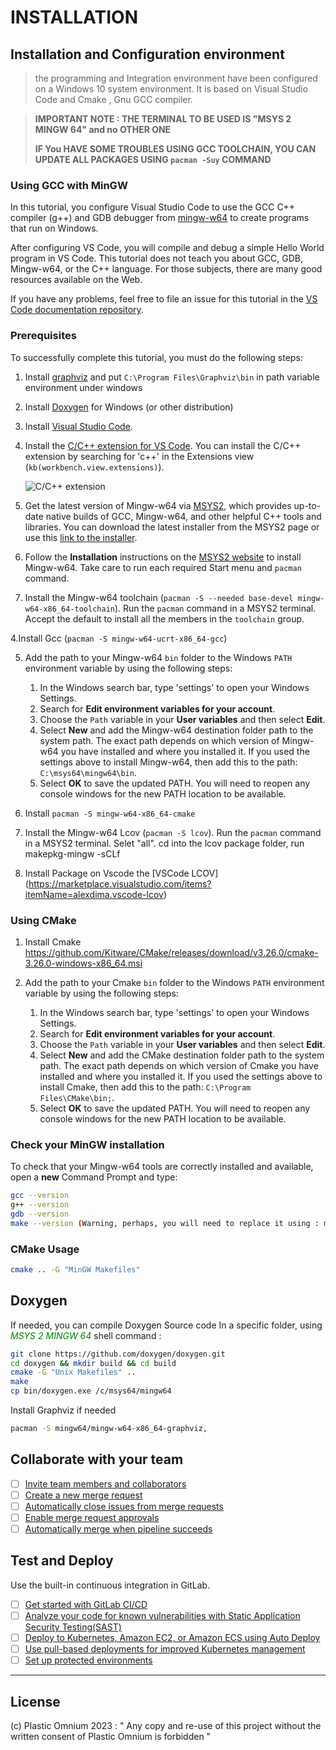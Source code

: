 # INSTALLATION

## Installation and Configuration environment 
> the programming and Integration environment have been configured on a Windows 10 system environment.
> It is based on Visual Studio Code and Cmake , Gnu GCC compiler.

> **IMPORTANT NOTE : THE TERMINAL TO BE USED IS "MSYS 2 MINGW 64" and no OTHER ONE**
> 
> **IF You HAVE SOME TROUBLES USING GCC TOOLCHAIN, YOU CAN UPDATE ALL PACKAGES USING `pacman -Suy` COMMAND**

### Using GCC with MinGW

In this tutorial, you configure Visual Studio Code to use the GCC C++ compiler (g++) and GDB debugger from [mingw-w64](http://mingw-w64.org) to create programs that run on Windows.

After configuring VS Code, you will compile and debug a simple Hello World program in VS Code. This tutorial does not teach you about GCC, GDB, Mingw-w64, or the C++ language. For those subjects, there are many good resources available on the Web.

If you have any problems, feel free to file an issue for this tutorial in the [VS Code documentation repository](https://github.com/microsoft/vscode-docs/issues).

### Prerequisites 

To successfully complete this tutorial, you must do the following steps:

1. Install [graphviz](https://gitlab.com/api/v4/projects/4207231/packages/generic/graphviz-releases/8.0.2/windows_10_cmake_Release_graphviz-install-8.0.2-win64.exe) and put `C:\Program Files\Graphviz\bin` in path variable environment under windows 

1. Install [Doxygen](https://www.doxygen.nl/files/doxygen-1.9.6-setup.exe) for Windows (or other distribution)

1. Install [Visual Studio Code](/download).

1. Install the [C/C++ extension for VS Code](https://marketplace.visualstudio.com/items?itemName=ms-vscode.cpptools). You can install the C/C++ extension by searching for 'c++' in the Extensions view (`kb(workbench.view.extensions)`).

    ![C/C++ extension](images/cpp/cpp-extension.png)

1. Get the latest version of Mingw-w64 via [MSYS2](https://www.msys2.org/), which provides up-to-date native builds of GCC, Mingw-w64, and other helpful C++ tools and libraries. You can download the latest installer from the MSYS2 page or use this [link to the installer](https://github.com/msys2/msys2-installer/releases/download/2022-06-03/msys2-x86_64-20220603.exe).

2. Follow the **Installation** instructions on the [MSYS2 website](https://www.msys2.org/) to install Mingw-w64. Take care to run each required Start menu and `pacman` command.

3. Install the Mingw-w64 toolchain (`pacman -S --needed base-devel mingw-w64-x86_64-toolchain`). Run the `pacman` command in a MSYS2 terminal. Accept the default to install all the members in the `toolchain` group.

4.Install Gcc (`pacman -S mingw-w64-ucrt-x86_64-gcc`)

5. Add the path to your Mingw-w64 `bin` folder to the Windows `PATH` environment variable by using the following steps:
   1. In the Windows search bar, type 'settings' to open your Windows Settings.
   2. Search for **Edit environment variables for your account**.
   3. Choose the `Path` variable in your **User variables** and then select **Edit**.
   4. Select **New** and add the Mingw-w64 destination folder path to the system path. The exact path depends on which version of Mingw-w64 you have installed and where you installed it. If you used the settings above to install Mingw-w64, then add this to the path: `C:\msys64\mingw64\bin`. 
   5. Select **OK** to save the updated PATH. You will need to reopen any console windows for the new PATH location to be available.

6. Install `pacman -S mingw-w64-x86_64-cmake`

7. Install the Mingw-w64 Lcov (`pacman -S lcov`). Run the `pacman` command in a MSYS2 terminal. Selet "all". cd into the lcov package folder, run makepkg-mingw -sCLf
   
8. Install Package on Vscode the [VSCode LCOV] (https://marketplace.visualstudio.com/items?itemName=alexdima.vscode-lcov)


### Using CMake

1. Install Cmake https://github.com/Kitware/CMake/releases/download/v3.26.0/cmake-3.26.0-windows-x86_64.msi

1. Add the path to your Cmake `bin` folder to the Windows `PATH` environment variable by using the following steps:
   1. In the Windows search bar, type 'settings' to open your Windows Settings.
   1. Search for **Edit environment variables for your account**.
   1. Choose the `Path` variable in your **User variables** and then select **Edit**.
   1. Select **New** and add the CMake destination folder path to the system path. The exact path depends on which version of Cmake you have installed and where you installed it. If you used the settings above to install Cmake, then add this to the path: `C:\Program Files\CMake\bin;`. 
   1. Select **OK** to save the updated PATH. You will need to reopen any console windows for the new PATH location to be available.

### Check your MinGW installation

To check that your Mingw-w64 tools are correctly installed and available, open a **new** Command Prompt and type:

```bash
gcc --version
g++ --version
gdb --version
make --version (Warning, perhaps, you will need to replace it using : mingw32-make.exe )  
``` 

### CMake Usage
```bash
cmake .. -G "MinGW Makefiles"
``` 

## Doxygen

If needed, you can compile Doxygen Source code 
In a specific folder, using <span style="color:green">*MSYS 2 MINGW 64*</span> shell command :
```bash
git clone https://github.com/doxygen/doxygen.git
cd doxygen && mkdir build && cd build
cmake -G "Unix Makefiles" ..
make
cp bin/doxygen.exe /c/msys64/mingw64
``` 

Install Graphviz if needed
```bash
pacman -S mingw64/mingw-w64-x86_64-graphviz,
``` 

## Collaborate with your team

- [ ] [Invite team members and collaborators](https://docs.gitlab.com/ee/user/project/members/)
- [ ] [Create a new merge request](https://docs.gitlab.com/ee/user/project/merge_requests/creating_merge_requests.html)
- [ ] [Automatically close issues from merge requests](https://docs.gitlab.com/ee/user/project/issues/managing_issues.html#closing-issues-automatically)
- [ ] [Enable merge request approvals](https://docs.gitlab.com/ee/user/project/merge_requests/approvals/)
- [ ] [Automatically merge when pipeline succeeds](https://docs.gitlab.com/ee/user/project/merge_requests/merge_when_pipeline_succeeds.html)

## Test and Deploy

Use the built-in continuous integration in GitLab.

- [ ] [Get started with GitLab CI/CD](https://docs.gitlab.com/ee/ci/quick_start/index.html)
- [ ] [Analyze your code for known vulnerabilities with Static Application Security Testing(SAST)](https://docs.gitlab.com/ee/user/application_security/sast/)
- [ ] [Deploy to Kubernetes, Amazon EC2, or Amazon ECS using Auto Deploy](https://docs.gitlab.com/ee/topics/autodevops/requirements.html)
- [ ] [Use pull-based deployments for improved Kubernetes management](https://docs.gitlab.com/ee/user/clusters/agent/)
- [ ] [Set up protected environments](https://docs.gitlab.com/ee/ci/environments/protected_environments.html)

***  

## License
(c) Plastic Omnium 2023 : " Any copy and re-use of this project without the written consent of Plastic Omnium is forbidden " 
